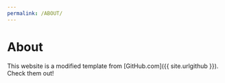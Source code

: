 ```yaml
---
permalink: /ABOUT/
---
```


# About

This website is a modified template from [GitHub.com]({{ site.urlgithub }}).
Check them out!




